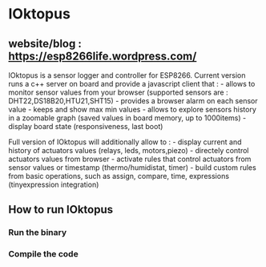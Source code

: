 # IOktopus	
## website/blog : https://esp8266life.wordpress.com/ 

IOktopus is a sensor logger and controller for ESP8266. Current version runs a c++ server on board and provide a javascript client that :
	- allows to monitor sensor values from your browser (supported sensors are : DHT22,DS18B20,HTU21,SHT15)
	- provides a browser alarm on each sensor value
	- keeps and show max min values 
	- allows to explore sensors history in a zoomable graph (saved values in board memory, up to 1000items)
	- display board state (responsiveness, last boot)
	
Full version of IOktopus will additionally allow to :
	- display current and history of actuators values (relays, leds, motors,piezo)
	- directely control actuators values from browser
	- activate rules that control actuators from sensor values or timestamp (thermo/humidistat, timer)
	- build custom rules from basic operations, such as assign, compare, time, expressions (tinyexpression integration)
	
	
## How to run IOktopus
### Run the binary
### Compile the code
